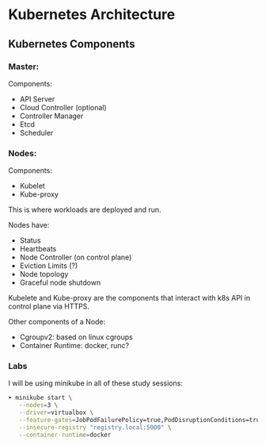 # Kubernetes Architecture

## Kubernetes Components
### Master:
Components:
- API Server
- Cloud Controller (optional)
- Controller Manager
- Etcd
- Scheduler

### Nodes:
Components:
- Kubelet
- Kube-proxy

This is where workloads are deployed and run.

Nodes have:
- Status
- Heartbeats
- Node Controller (on control plane)
- Eviction Limits (?)
- Node topology
- Graceful node shutdown

Kubelete and Kube-proxy are the components that interact with k8s API in control plane via HTTPS.

Other components of a Node:
- Cgroupv2: based on linux cgroups
- Container Runtime: docker, runc?

### Labs
I will be using minikube in all of these study sessions:
```bash
➤ minikube start \
   --nodes=3 \
   --driver=virtualbox \
   --feature-gates=JobPodFailurePolicy=true,PodDisruptionConditions=true \
   --insecure-registry "registry.local:5000" \
   --container-runtime=docker
```
